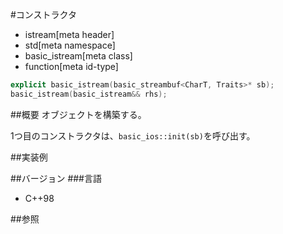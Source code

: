 #コンストラクタ
* istream[meta header]
* std[meta namespace]
* basic_istream[meta class]
* function[meta id-type]

```cpp
explicit basic_istream(basic_streambuf<CharT, Traits>* sb);
basic_istream(basic_istream&& rhs);
```

##概要
オブジェクトを構築する。

1つ目のコンストラクタは、`basic_ios::init(sb)`を呼び出す。

##実装例

##バージョン
###言語
- C++98

##参照
